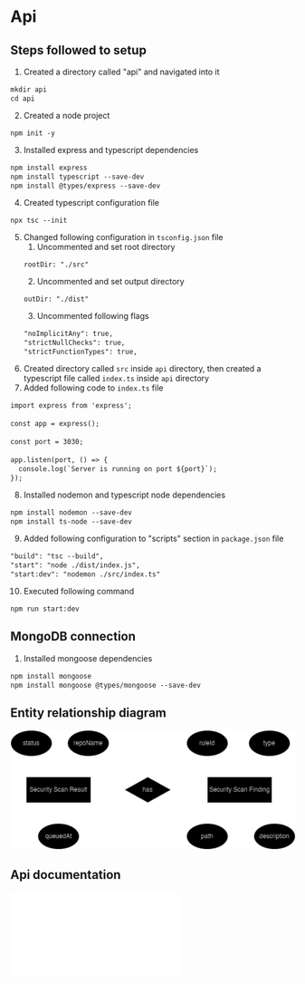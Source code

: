 # Api

## Steps followed to setup

1. Created a directory called "api" and navigated into it
```
mkdir api
cd api
```

2. Created a node project
```
npm init -y
```

3. Installed express and typescript dependencies
```
npm install express
npm install typescript --save-dev
npm install @types/express --save-dev
```

4. Created typescript configuration file
```
npx tsc --init
```

5. Changed following configuration in `tsconfig.json` file
    1. Uncommented and set root directory
    ```
    rootDir: "./src"
    ```
    2. Uncommented and set output directory
    ```
    outDir: "./dist"
    ```
    3. Uncommented following flags
    ```
    "noImplicitAny": true,
    "strictNullChecks": true,
    "strictFunctionTypes": true,
    ```
6. Created directory called `src` inside `api` directory, then created a typescript file called `index.ts` inside `api` directory
7. Added following code to `index.ts` file
```
import express from 'express';

const app = express();

const port = 3030;

app.listen(port, () => {
  console.log(`Server is running on port ${port}`);
});
```
8. Installed nodemon and typescript node dependencies
```
npm install nodemon --save-dev
npm install ts-node --save-dev
```
9. Added following configuration to "scripts" section in `package.json` file
```
"build": "tsc --build",
"start": "node ./dist/index.js",
"start:dev": "nodemon ./src/index.ts"
```
10. Executed following command
```
npm run start:dev
```

## MongoDB connection

1. Installed mongoose dependencies
```
npm install mongoose
npm install mongoose @types/mongoose --save-dev
```

## Entity relationship diagram

![erd](./images/erd.png)

## Api documentation

![api-documentation](./images/api-documentation.postman_collection.json)